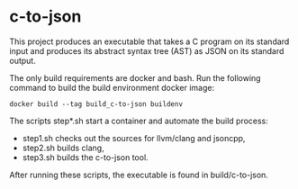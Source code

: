 # c-to-json

This project produces an executable that takes a C program on its standard
input and produces its abstract syntax tree (AST) as JSON on its standard
output.

The only build requirements are docker and bash.  Run the following command
to build the build environment docker image:

    docker build --tag build_c-to-json buildenv

The scripts step*.sh start a container and automate the build process:

* step1.sh checks out the sources for llvm/clang and jsoncpp,
* step2.sh builds clang,
* step3.sh builds the c-to-json tool.

After running these scripts, the executable is found in build/c-to-json.
